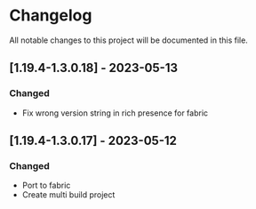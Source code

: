 # Changelog
All notable changes to this project will be documented in this file.

## [1.19.4-1.3.0.18] - 2023-05-13
### Changed
 - Fix wrong version string in rich presence for fabric

## [1.19.4-1.3.0.17] - 2023-05-12
### Changed
 - Port to fabric
 - Create multi build project